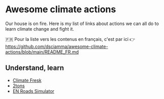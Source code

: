 # Awesome climate actions
Our house is on fire. Here is my list of links about actions we can all do to learn climate change and fight it.

:fr: Pour la liste vers les contenus en français, c'est par ici 👉 https://github.com/dsciamma/awesome-climate-actions/blob/main/README_FR.md 

## Understand, learn
- [Climate Fresk](https://climatefresk.org/)
- [2tons](https://en.2tonnes.org/)
- [EN Roads Simulator](https://www.climateinteractive.org/tools/climate-action-simulation/)

